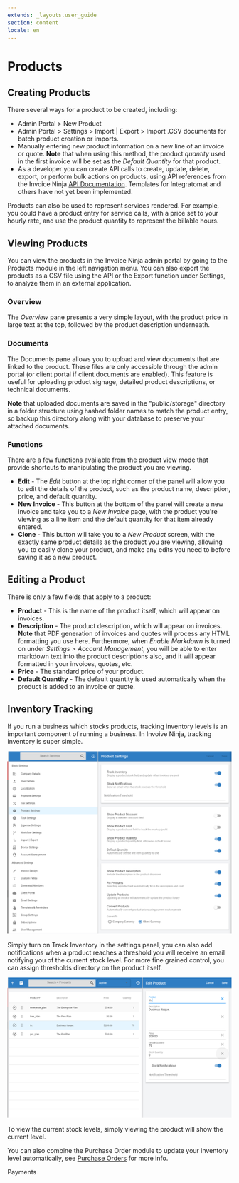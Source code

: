 ```yaml
---
extends: _layouts.user_guide
section: content
locale: en
---
```


# Products

## Creating Products

There several ways for a product to be created, including:

- Admin Portal > New Product
- Admin Portal > Settings > Import | Export > Import .CSV documents for batch product creation or imports.
- Manually entering new product information on a new line of an invoice or quote. **Note** that when using this method, the product _quantity_ used in the first invoice will be set as the _Default Quantity_ for that product.
- As a developer you can create API calls to create, update, delete, export, or perform bulk actions on products, using API references from the Invoice Ninja [API Documentation](https://api-docs.invoicing.co/). Templates for Integratomat and others have not yet been implemented.

Products can also be used to represent services rendered. For example, you could have a product entry for service calls, with a price set to your hourly rate, and use the product quantity to represent the billable hours.

## Viewing Products

You can view the products in the Invoice Ninja admin portal by going to the Products module in the left navigation menu. You can also export the products as a CSV file using the API or the Export function under Settings, to analyze them in an external application.

### Overview

The _Overview_ pane presents a very simple layout, with the product price in large text at the top, followed by the product description underneath.

### Documents

The Documents pane allows you to upload and view documents that are linked to the product. These files are only accessible through the admin portal (or client portal if client documents are enabled). This feature is useful for uploading product signage, detailed product descriptions, or technical documents.

**Note** that uploaded documents are saved in the "public/storage" directory in a folder structure using hashed folder names to match the product entry, so backup this directory along with your database to preserve your attached documents.

### Functions

There are a few functions available from the product view mode that provide shortcuts to manipulating the product you are viewing.

- **Edit** - The _Edit_ button at the top right corner of the panel will allow you to edit the details of the product, such as the product name, description, price, and default quantity.
- **New Invoice** - This button at the bottom of the panel will create a new invoice and take you to a _New Invoice_ page, with the product you're viewing as a line item and the default quantity for that item already entered.
- **Clone** - This button will take you to a _New Product_ screen, with the exactly same product details as the product you are viewing, allowing you to easily clone your product, and make any edits you need to before saving it as a new product.

## Editing a Product

There is only a few fields that apply to a product:

- **Product** - This is the name of the product itself, which will appear on invoices.
- **Description** - The product description, which will appear on invoices. **Note** that PDF generation of invoices and quotes will process any HTML formatting you use here. Furthermore, when _Enable Markdown_ is turned on under _Settings_ > _Account Management_, you will be able to enter markdown text into the product descriptions also, and it will appear formatted in your invoices, quotes, etc.
- **Price** - The standard price of your product.
- **Default Quantity** - The default quantity is used automatically when the product is added to an invoice or quote.

## Inventory Tracking

If you run a business which stocks products, tracking inventory levels is an important component of running a business. In Invoive Ninja, tracking inventory is super simple.

![alt text](/assets/images/products/track_inventory_settings.png "Inventory Tracking")

Simply turn on Track Inventory in the settings panel, you can also add notifications when a product reaches a threshold you will receive an email notifying you of the current stock level. For more fine grained control, you can assign thresholds directory on the product itself.

![alt text](/assets/images/products/inventory_tracking_product.png "Product overview")

To view the current stock levels, simply viewing the product will show the current level.

You can also combine the Purchase Order module to update your inventory level automatically, see <a href="/docs/purchase_order"> Purchase Orders</a> for more info.

<x-next url=/en/payments>Payments</x-next>
